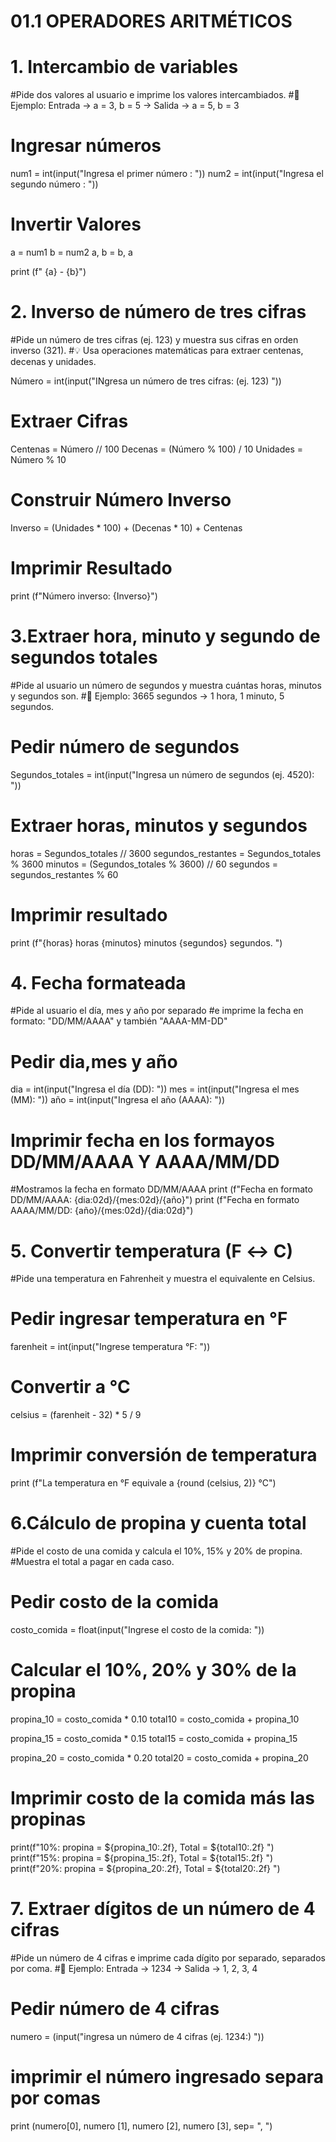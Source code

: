 # 01.1 OPERADORES ARITMÉTICOS

# 1. Intercambio de variables
#Pide dos valores al usuario e imprime los valores intercambiados.
#📌 Ejemplo: Entrada → a = 3, b = 5 → Salida → a = 5, b = 3

# Ingresar números
num1 = int(input("Ingresa el primer número : "))
num2 = int(input("Ingresa el segundo número : "))

# Invertir Valores
a = num1
b = num2
a, b = b, a 

print (f" {a} - {b}")


# 2. Inverso de número de tres cifras
#Pide un número de tres cifras (ej. 123) y muestra sus cifras en orden inverso (321). 
#💡 Usa operaciones matemáticas para extraer centenas, decenas y unidades.

Número = int(input("INgresa un número de tres cifras: (ej. 123) "))

# Extraer Cifras
Centenas = Número // 100
Decenas = (Número % 100) / 10
Unidades = Número % 10

# Construir Número Inverso
Inverso = (Unidades * 100) + (Decenas * 10) + Centenas

# Imprimir Resultado
print (f"Número inverso: {Inverso}")



# 3.Extraer hora, minuto y segundo de segundos totales
#Pide al usuario un número de segundos y muestra cuántas horas, minutos y segundos son.
#📌 Ejemplo: 3665 segundos → 1 hora, 1 minuto, 5 segundos.

# Pedir número de segundos
Segundos_totales = int(input("Ingresa un número de segundos (ej. 4520): "))

# Extraer horas, minutos y segundos
horas = Segundos_totales // 3600
segundos_restantes = Segundos_totales % 3600
minutos = (Segundos_totales % 3600) // 60
segundos = segundos_restantes % 60

# Imprimir resultado
print (f"{horas} horas {minutos} minutos {segundos} segundos. ")



# 4. Fecha formateada
#Pide al usuario el día, mes y año por separado 
#e imprime la fecha en formato: "DD/MM/AAAA" y también "AAAA-MM-DD"

# Pedir dia,mes y año
dia = int(input("Ingresa  el día (DD): "))
mes = int(input("Ingresa  el mes (MM): "))
año = int(input("Ingresa  el año (AAAA): "))

# Imprimir fecha en los formayos DD/MM/AAAA Y AAAA/MM/DD
#Mostramos la fecha en formato DD/MM/AAAA
print (f"Fecha en formato DD/MM/AAAA: {dia:02d}/{mes:02d}/{año}")
print (f"Fecha en formato AAAA/MM/DD: {año}/{mes:02d}/{dia:02d}")



# 5. Convertir temperatura (F ↔ C)
#Pide una temperatura en Fahrenheit y muestra el equivalente en Celsius.

# Pedir ingresar temperatura en °F
farenheit = int(input("Ingrese temperatura °F: "))

# Convertir a °C
celsius = (farenheit - 32) * 5 / 9

# Imprimir conversión de temperatura
print (f"La temperatura en °F equivale a {round (celsius, 2)} °C")



# 6.Cálculo de propina y cuenta total
#Pide el costo de una comida y calcula el 10%, 15% y 20% de propina. 
#Muestra el total a pagar en cada caso.

# Pedir costo de la comida
costo_comida = float(input("Ingrese el costo de la comida: "))

# Calcular el 10%, 20% y 30% de la propina
propina_10 = costo_comida * 0.10
total10 = costo_comida + propina_10

propina_15 = costo_comida * 0.15
total15 = costo_comida + propina_15

propina_20 = costo_comida * 0.20
total20 = costo_comida + propina_20

# Imprimir costo de la comida más las propinas
print(f"10%: propina = ${propina_10:.2f}, Total = ${total10:.2f} ")
print(f"15%: propina = ${propina_15:.2f}, Total = ${total15:.2f} ")
print(f"20%: propina = ${propina_20:.2f}, Total = ${total20:.2f} ")



# 7. Extraer dígitos de un número de 4 cifras
#Pide un número de 4 cifras e imprime cada dígito por separado, separados por coma.
#📌 Ejemplo: Entrada → 1234 → Salida → 1, 2, 3, 4

# Pedir número de 4 cifras
numero = (input("ingresa un número de 4 cifras (ej. 1234:) "))

# imprimir el número ingresado separa por comas
print (numero[0], numero [1], numero [2], numero [3], sep= ", ")
